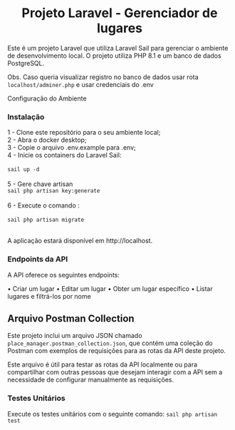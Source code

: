 <h1 align="center">Projeto Laravel - Gerenciador de lugares</h1>

Este é um projeto Laravel que utiliza Laravel Sail para gerenciar o ambiente de desenvolvimento local. O projeto utiliza PHP 8.1 e um banco de dados PostgreSQL.

Obs. Caso queria visualizar registro no banco de dados usar rota `localhost/adminer.php` e usar credenciais do .env

Configuração do Ambiente

### Instalação

1 - Clone este repositório para o seu ambiente local; <br>
2 - Abra o docker desktop;<br>
3 - Copie o arquivo .env.example para .env;<br>
4 - Inicie os containers do Laravel Sail:<br>
<br>`sail up -d`<br><br>
5 - Gere chave artisan 
<br>`sail php artisan key:generate`<br><br>
6 - Execute o comando :<br>
<br>`sail php artisan migrate` <br><br>

A aplicação estará disponível em http://localhost.

### Endpoints da API
A API oferece os seguintes endpoints:

• Criar um lugar
• Editar um lugar
• Obter um lugar específico
• Listar lugares e filtrá-los por nome

## Arquivo Postman Collection

Este projeto inclui um arquivo JSON chamado `place_manager.postman_collection.json`, que contém uma coleção do Postman com exemplos de requisições para as rotas da API deste projeto.

Este arquivo é útil para testar as rotas da API localmente ou para compartilhar com outras pessoas que desejam interagir com a API sem a necessidade de configurar manualmente as requisições.

### Testes Unitários

Execute os testes unitários com o seguinte comando:
`sail php artisan test`
